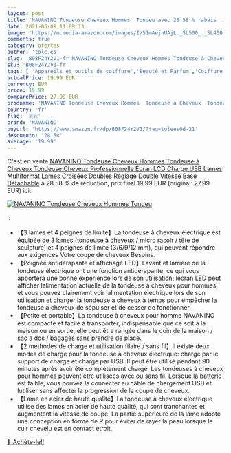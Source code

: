 ```yaml
---
layout: post
title: 'NAVANINO Tondeuse Cheveux Hommes  Tondeu avec 28.58 % rabais '
date: 2021-06-09 11:09:13
image: 'https://m.media-amazon.com/images/I/51mAejnUAjL._SL500_._SL400_.jpg'
comments: true
category: ofertas
author: 'tole.es'
slug: 'B08F24Y2V1-fr NAVANINO Tondeuse Cheveux Hommes Tondeuse à Cheveux...'
sku: 'B08F24Y2V1-fr'
tags: [ 'Appareils et outils de coiffure','Beauté et Parfum','Coiffure et soins des cheveux','Tondeuses à cheveux','navanino', ]
actualPrice: 19.99 EUR
currency: EUR
price: 19.99
comparePrice: 27.99 EUR
prodname: 'NAVANINO Tondeuse Cheveux Hommes  Tondeuse à Cheveux  Tondeuse Cheveux Professionnelle Écran LCD Charge USB Lames Multiformat Lames Croisées Doubles Réglage Double Vitesse Base Détachable'
country: 'fr'
flag: '🇫🇷'
brand: 'NAVANINO'
buyurl: 'https://www.amazon.fr/dp/B08F24Y2V1/?tag=tolees0d-21'
descuento: '28.58'
average: '19.99'
---
```


C'est en vente [NAVANINO Tondeuse Cheveux Hommes  Tondeuse à Cheveux  Tondeuse Cheveux Professionnelle Écran LCD Charge USB Lames Multiformat Lames Croisées Doubles Réglage Double Vitesse Base Détachable](https://www.amazon.fr/dp/B08F24Y2V1/?tag=tolees0d-21)  à  28.58 % de réduction, prix final  19.99 EUR (original: 27.99 EUR) ici:

[![NAVANINO Tondeuse Cheveux Hommes  Tondeu](https://m.media-amazon.com/images/I/51mAejnUAjL._SL500_._SL400_.jpg)](https://www.amazon.fr/dp/B08F24Y2V1/?tag=tolees0d-21)

ℹ️:

- 【3 lames et 4 peignes de limite】La tondeuse à cheveux électrique est équipée de 3 lames (tondeuse à cheveux / micro rasoir / tête de sculpture) et 4 peignes de limite (3/6/9/12 mm), qui peuvent répondre aux exigences Votre coupe de cheveux Besoins.
- 【Poignée antidérapante et affichage LED】Lavant et larrière de la tondeuse électrique ont une fonction antidérapante, ce qui vous apportera une bonne expérience lors de son utilisation; lécran LED peut afficher lalimentation actuelle de la tondeuse à cheveux pour hommes, et vous pouvez clairement voir lalimentation électrique lors de son utilisation et charger la tondeuse à cheveux à temps pour empêcher la tondeuse à cheveux de sépuiser et de cesser de fonctionner.
- 【Petite et portable】La tondeuse à cheveux pour homme NAVANINO est compacte et facile à transporter, indispensable que ce soit à la maison ou en sortie, elle peut être rangée dans le coin de la maison / sac à dos / bagages sans prendre de place.
- 【2 méthodes de charge et utilisation filaire / sans fil】Il existe deux modes de charge pour la tondeuse à cheveux électrique: charge par le support de charge et charge par USB. Il peut être utilisé pendant 90 minutes après avoir été complètement chargé. Les tondeuses à cheveux pour hommes peuvent être utilisées avec ou sans fil. Lorsque la batterie est faible, vous pouvez la connecter au câble de chargement USB et lutiliser sans affecter la progression de la coupe de cheveux.
- 【Lame en acier de haute qualité】La tondeuse à cheveux électrique utilise des lames en acier de haute qualité, qui sont tranchantes et augmentent la vitesse de coupe. La partie supérieure de la lame adopte une conception en forme de R pour éviter de rayer la peau lorsque le cuir chevelu est en contact étroit.

[🛒 Achète-le!!](https://www.amazon.fr/dp/B08F24Y2V1/?tag=tolees0d-21)
